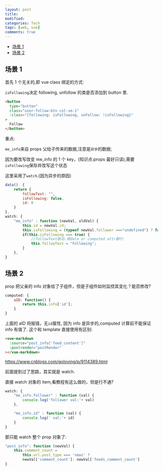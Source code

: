 ```yaml
---
layout: post
title:
modified:
categories: Tech
tags: [web, vue]
comments: true
---
```


<!-- TOC -->

- [场景 1](#场景-1)
- [场景 2](#场景-2)

<!-- /TOC -->

## 场景 1

首先 1 个无关的,即 vue class 绑定的方式:

`isFollowing`决定 following, unfollow 的类是否添加到 button 里.

```html
<button
  type="button"
  class="user-follow-btn col-sm-1"
  :class="{following: isFollowing, unFollow: !isFollowing}"
>
  Follow
</button>
```

重点:

`me_info`来自 props 父给子传来的数据,注意是`异步`的数据;

因为要改写改变 me_info 的 1 个 key，(知识点:props 最好只读),需要`isFollowing`保存并改写这个状态

这里采用了`watch`.(因为异步的原因)

```js
data()  {
    return {
        followText: "",
        isFollowing: false,
        id: 0
    }
},
watch: {
    "me_info" : function (newVal, oldVal) {
        this.id = newVal.id;
        this.isFollowing = (typeof newVal.follower ==="undefined") ? false : newVal.follower  ;
        if(this.isFollowing === true) {
            //followText联动.用data or computed attr都行.
            this.followText = "Following";
        }
    },
}
```

## 场景 2

prop 把父亲的 info 对象给了子组件，但是子组件如何监控其变化？能否修改?

```js
computed: {
    aID: function() {
        return this.info['id'];
    }
}
```

上面的 aID 将报错，无`id`属性, 因为 info 是异步的,computed 计算前不能保证 info 有值了.
这个和 template 直接使用有区别:

```html
<vue-markdown
  :source="post_info['feed_content']"
  :postrender="postRender"
></vue-markdown>
```

<https://www.cnblogs.com/goloving/p/9114389.html>

前面提到过了思路，其实就是 watch.

直接 watch 对象的 item,看教程有这么做的，但是行不通?

```js
watch: {
    "me_info.follower" : function (val) {
        console.log('follower val:'+ val)
    },

    "me_info.id" : function (val) {
        console.log(' val:'+ id)
    }
}
```

那只能 watch 整个 prop 对象了:

```js
"post_info": function (newVal) {
    this.comment_count =
        this.url.post_type === 'news' ?
        newVal['comment_count']: newVal['feeds_comment_count']
}
```

